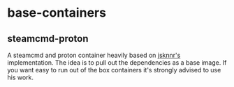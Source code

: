 # base-containers

## steamcmd-proton
A steamcmd and proton container heavily based on [jsknnr's](https://github.com/jsknnr/enshrouded-server/tree/main) implementation. The idea is to pull out the dependencies as a base image. If you want easy to run out of the box containers it's strongly advised to use his work.
